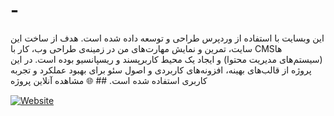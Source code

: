 # -
این وبسایت با استفاده از وردپرس طراحی و توسعه داده شده است. هدف از ساخت این سایت، تمرین و نمایش مهارت‌های من در زمینه‌ی طراحی وب، کار با CMSها (سیستم‌های مدیریت محتوا) و ایجاد یک محیط کاربرپسند و ریسپانسیو بوده است. در این پروژه از قالب‌های بهینه، افزونه‌های کاربردی و اصول سئو برای بهبود عملکرد و تجربه کاربری استفاده شده است. ## 🌐 مشاهده آنلاین پروژه

[![Website](https://img.shields.io/badge/مشاهده_سایت-Click_Here-0078D4?style=for-the-badge&logo=google-chrome&logoColor=white)](https://your-site-link.com)

